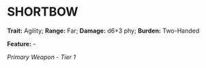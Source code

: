 # SHORTBOW

**Trait:** Agility; **Range:** Far; **Damage:** d6+3 phy; **Burden:** Two-Handed

**Feature:** -

*Primary Weapon - Tier 1*

